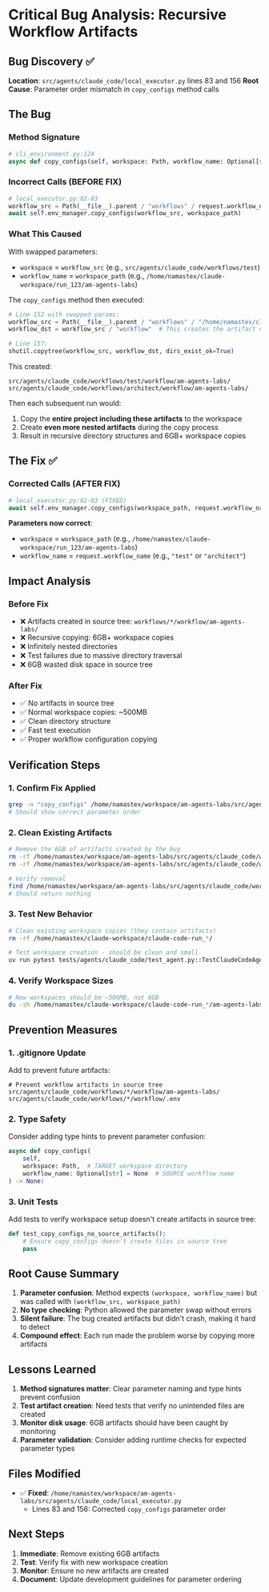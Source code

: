 # Critical Bug Analysis: Recursive Workflow Artifacts

## Bug Discovery ✅

**Location**: `src/agents/claude_code/local_executor.py` lines 83 and 156
**Root Cause**: Parameter order mismatch in `copy_configs` method calls

## The Bug

### Method Signature
```python
# cli_environment.py:124
async def copy_configs(self, workspace: Path, workflow_name: Optional[str] = None) -> None:
```

### Incorrect Calls (BEFORE FIX)
```python
# local_executor.py:82-83
workflow_src = Path(__file__).parent / "workflows" / request.workflow_name
await self.env_manager.copy_configs(workflow_src, workspace_path)
```

### What This Caused
With swapped parameters:
- `workspace` = `workflow_src` (e.g., `src/agents/claude_code/workflows/test`)
- `workflow_name` = `workspace_path` (e.g., `/home/namastex/claude-workspace/run_123/am-agents-labs`)

The `copy_configs` method then executed:
```python
# Line 152 with swapped params:
workflow_src = Path(__file__).parent / "workflows" / "/home/namastex/claude-workspace/run_123/am-agents-labs"
workflow_dst = workflow_src / "workflow"  # This creates the artifact directory!

# Line 157:
shutil.copytree(workflow_src, workflow_dst, dirs_exist_ok=True)
```

This created:
```
src/agents/claude_code/workflows/test/workflow/am-agents-labs/
src/agents/claude_code/workflows/architect/workflow/am-agents-labs/
```

Then each subsequent run would:
1. Copy the **entire project including these artifacts** to the workspace
2. Create **even more nested artifacts** during the copy process
3. Result in recursive directory structures and 6GB+ workspace copies

## The Fix ✅

### Corrected Calls (AFTER FIX)
```python
# local_executor.py:82-83 (FIXED)
await self.env_manager.copy_configs(workspace_path, request.workflow_name)
```

**Parameters now correct**:
- `workspace` = `workspace_path` (e.g., `/home/namastex/claude-workspace/run_123/am-agents-labs`)
- `workflow_name` = `request.workflow_name` (e.g., `"test"` or `"architect"`)

## Impact Analysis

### Before Fix
- ❌ Artifacts created in source tree: `workflows/*/workflow/am-agents-labs/`
- ❌ Recursive copying: 6GB+ workspace copies
- ❌ Infinitely nested directories
- ❌ Test failures due to massive directory traversal
- ❌ 6GB wasted disk space in source tree

### After Fix
- ✅ No artifacts in source tree
- ✅ Normal workspace copies: ~500MB
- ✅ Clean directory structure
- ✅ Fast test execution
- ✅ Proper workflow configuration copying

## Verification Steps

### 1. Confirm Fix Applied
```bash
grep -n "copy_configs" /home/namastex/workspace/am-agents-labs/src/agents/claude_code/local_executor.py
# Should show correct parameter order
```

### 2. Clean Existing Artifacts
```bash
# Remove the 6GB of artifacts created by the bug
rm -rf /home/namastex/workspace/am-agents-labs/src/agents/claude_code/workflows/test/workflow/am-agents-labs/
rm -rf /home/namastex/workspace/am-agents-labs/src/agents/claude_code/workflows/architect/workflow/am-agents-labs/

# Verify removal
find /home/namastex/workspace/am-agents-labs/src/agents/claude_code/workflows/ -name "am-agents-labs" -type d
# Should return nothing
```

### 3. Test New Behavior
```bash
# Clean existing workspace copies (they contain artifacts)
rm -rf /home/namastex/claude-workspace/claude-code-run_*/

# Test workspace creation - should be clean and small
uv run pytest tests/agents/claude_code/test_agent.py::TestClaudeCodeAgentInitialization::test_agent_initialization -v
```

### 4. Verify Workspace Sizes
```bash
# New workspaces should be ~500MB, not 6GB
du -sh /home/namastex/claude-workspace/claude-code-run_*/am-agents-labs/ 2>/dev/null | head -3
```

## Prevention Measures

### 1. .gitignore Update
Add to prevent future artifacts:
```gitignore
# Prevent workflow artifacts in source tree
src/agents/claude_code/workflows/*/workflow/am-agents-labs/
src/agents/claude_code/workflows/*/workflow/.env
```

### 2. Type Safety
Consider adding type hints to prevent parameter confusion:
```python
async def copy_configs(
    self, 
    workspace: Path,  # TARGET workspace directory 
    workflow_name: Optional[str] = None  # SOURCE workflow name
) -> None:
```

### 3. Unit Tests
Add tests to verify workspace setup doesn't create artifacts in source tree:
```python
def test_copy_configs_no_source_artifacts():
    # Ensure copy_configs doesn't create files in source tree
    pass
```

## Root Cause Summary

1. **Parameter confusion**: Method expects `(workspace, workflow_name)` but was called with `(workflow_src, workspace_path)`
2. **No type checking**: Python allowed the parameter swap without errors  
3. **Silent failure**: The bug created artifacts but didn't crash, making it hard to detect
4. **Compound effect**: Each run made the problem worse by copying more artifacts

## Lessons Learned

1. **Method signatures matter**: Clear parameter naming and type hints prevent confusion
2. **Test artifact creation**: Need tests that verify no unintended files are created
3. **Monitor disk usage**: 6GB artifacts should have been caught by monitoring
4. **Parameter validation**: Consider adding runtime checks for expected parameter types

## Files Modified

- ✅ **Fixed**: `/home/namastex/workspace/am-agents-labs/src/agents/claude_code/local_executor.py`
  - Lines 83 and 156: Corrected `copy_configs` parameter order

## Next Steps

1. **Immediate**: Remove existing 6GB artifacts
2. **Test**: Verify fix with new workspace creation
3. **Monitor**: Ensure no new artifacts are created
4. **Document**: Update development guidelines for parameter ordering